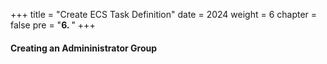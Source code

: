 +++
title = "Create ECS Task Definition"
date = 2024
weight = 6
chapter = false
pre = "<b>6. </b>"
+++

#### Creating an Admininistrator Group

